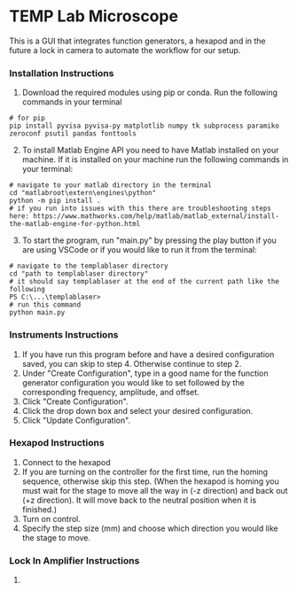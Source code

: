 # TEMP Lab Microscope 
This is a GUI that integrates function generators, a hexapod and in the future a lock in camera to automate the workflow for our setup. 

### Installation Instructions
1. Download the required modules using pip or conda. Run the following commands in your terminal
~~~
# for pip
pip install pyvisa pyvisa-py matplotlib numpy tk subprocess paramiko zeroconf psutil pandas fonttools
~~~
2.  To install Matlab Engine API you need to have Matlab installed on your machine. If it is installed on your machine run the following commands in your terminal:
~~~
# navigate to your matlab directory in the terminal
cd "matlabroot\extern\engines\python"
python -m pip install .
# if you run into issues with this there are troubleshooting steps here: https://www.mathworks.com/help/matlab/matlab_external/install-the-matlab-engine-for-python.html
~~~
3. To start the program, run "main.py" by pressing the play button if you are using VSCode or if you would like to run it from the terminal:
~~~
# navigate to the templablaser directory
cd "path to templablaser directory"
# it should say templablaser at the end of the current path like the following
PS C:\...\templablaser>
# run this command
python main.py
~~~

### Instruments Instructions
1. If you have run this program before and have a desired configuration saved, you can skip to step 4. Otherwise continue to step 2.
2. Under "Create Configuration", type in a good name for the function generator configuration you would like to set followed by the corresponding frequency, amplitude, and offset.
3. Click "Create Configuration".
4. Click the drop down box and select your desired configuration.
5. Click "Update Configuration".

### Hexapod Instructions
1. Connect to the hexapod
2. If you are turning on the controller for the first time, run the homing sequence, otherwise skip this step. (When the hexapod is homing you must wait for the stage to move all the way in (-z direction) and back out (+z direction). It will move back to the neutral position when it is finished.)
3. Turn on control.
4. Specify the step size (mm) and choose which direction you would like the stage to move.

### Lock In Amplifier Instructions
1. 
